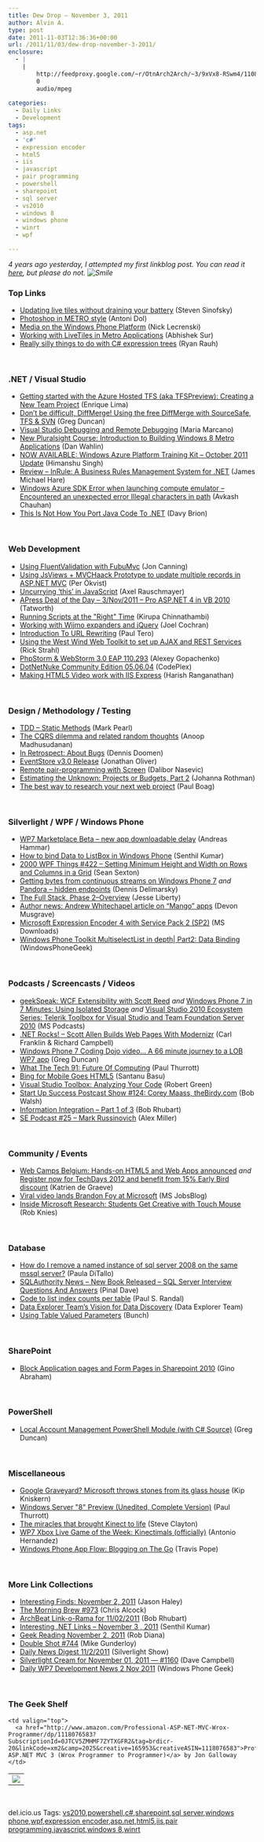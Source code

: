 ```yaml
---
title: Dew Drop – November 3, 2011
author: Alvin A.
type: post
date: 2011-11-03T12:36:36+00:00
url: /2011/11/03/dew-drop-november-3-2011/
enclosure:
  - |
    |
        http://feedproxy.google.com/~r/OtnArch2Arch/~3/9xVx8-RSwm4/11086248_info_integration_part1_110211.mp3
        0
        audio/mpeg
        
categories:
  - Daily Links
  - Development
tags:
  - asp.net
  - 'c#'
  - expression encoder
  - html5
  - iis
  - javascript
  - pair programming
  - powershell
  - sharepoint
  - sql server
  - vs2010
  - windows 8
  - windows phone
  - winrt
  - wpf

---
```

_4 years ago yesterday, I attempted my first linkblog post. You can read it_ <a href="https://morningdew-bpc6g3a0fgaxdxcu.eastus2-01.azurewebsites.net/2007/11/02/daily-dose-of-links-20071102/" target="_blank"><em>here</em></a>_, but please do not.&#160;<img decoding="async" style="border-bottom-style: none; border-left-style: none; border-top-style: none; border-right-style: none" class="wlEmoticon wlEmoticon-smile" alt="Smile" src="/wp-content/uploads/wlEmoticon-smile2.png" />_ 

### Top Links

  * [Updating live tiles without draining your battery][1] (Steven Sinofsky)
  * <a href="http://antonidol.wordpress.com/2011/10/21/photoshop-in-metro-style/" target="_blank">Photoshop in METRO style</a> (Antoni Dol)
  * <a href="http://msdn.microsoft.com/en-us/library/hh389799.aspx" target="_blank">Media on the Windows Phone Platform</a> (Nick Lecrenski)
  * [Working with LiveTiles in Metro Applications][2] (Abhishek Sur)
  * [Really silly things to do with C# expression trees][3] (Ryan Rauh)

&#160;

### <a name="dotnet"></a>.NET / Visual Studio

  * [Getting started with the Azure Hosted TFS (aka TFSPreview): Creating a New Team Project][4] (Enrique Lima)
  * [Don&#8217;t be difficult, DiffMerge! Using the free DiffMerge with SourceSafe, TFS & SVN][5] (Greg Duncan)
  * [Visual Studio Debugging and Remote Debugging][6] (Maria Marcano)
  * [New Pluralsight Course: Introduction to Building Windows 8 Metro Applications][7] (Dan Wahlin)
  * [NOW AVAILABLE: Windows Azure Platform Training Kit – October 2011 Update][8] (Himanshu Singh)
  * [Review – InRule: A Business Rules Management System for .NET][9] (James Michael Hare)
  * [Windows Azure SDK Error when launching compute emulator &#8211; Encountered an unexpected error Illegal characters in path][10] (Avkash Chauhan)
  * [This Is Not How You Port Java Code To .NET][11] (Davy Brion)

&#160;

### <a name="web"></a>Web Development

  * [Using FluentValidation with FubuMvc][12] (Jon Canning)
  * [Using JsViews + MVCHaack Prototype to update multiple records in ASP.NET MVC][13] (Per Ökvist)
  * [Uncurrying &#8216;this&#8217; in JavaScript][14] (Axel Rauschmayer)
  * [APress Deal of the Day &#8211; 3/Nov/2011 &#8211; Pro ASP.NET 4 in VB 2010][15] (Tatworth)
  * [Running Scripts at the "Right" Time][16] (Kirupa Chinnathambi)
  * [Working with Wijmo expanders and jQuery][17] (Joel Cochran)
  * [Introduction To URL Rewriting][18] (Paul Tero)
  * [Using the West Wind Web Toolkit to set up AJAX and REST Services][19] (Rick Strahl)
  * [PhpStorm & WebStorm 3.0 EAP 110.293][20] (Alexey Gopachenko)
  * <a href="http://dotnetnuke.codeplex.com/releases/view/75803" target="_blank">DotNetNuke Community Edition 05.06.04</a> (CodePlex)
  * <a href="http://geekswithblogs.net/ranganh/archive/2011/11/03/making-html5-video-work-with-iis-express.aspx" target="_blank">Making HTML5 Video work with IIS Express</a> (Harish Ranganathan)

&#160;

### <a name="design"></a>Design / Methodology / Testing

  * [TDD – Static Methods][21] (Mark Pearl)
  * [The CQRS dilemma and related random thoughts][22] (Anoop Madhusudanan)
  * [In Retrospect: About Bugs][23] (Dennis Doomen)
  * [EventStore v3.0 Release][24] (Jonathan Oliver)
  * <a href="http://blog.siyelo.com/remote-pair-programming-with-screen" target="_blank">Remote pair-programming with Screen</a> (Dalibor Nasevic)
  * <a href="http://feedproxy.google.com/~r/ManagingProductDevelopment/~3/zISgz2vJzOA/estimating-the-unknown-projects-or-budgets-part-2.html" target="_blank">Estimating the Unknown: Projects or Budgets, Part 2</a> (Johanna Rothman)
  * <a href="http://boagworld.com/business-strategy/research/" target="_blank">The best way to research your next web project</a> (Paul Boag)

&#160;

### <a name="silverlight"></a>Silverlight / WPF / Windows Phone

  * [WP7 Marketplace Beta – new app downloadable delay][25] (Andreas Hammar)
  * [How to bind Data to ListBox in Windows Phone][26] (Senthil Kumar)
  * <a href="http://wpf.2000things.com/2011/11/03/422-setting-minimum-height-and-width-on-rows-and-columns-in-a-grid" target="_blank">2000 WPF Things #422 – Setting Minimum Height and Width on Rows and Columns in a Grid</a> (Sean Sexton)
  * [Getting bytes from continuous streams on Windows Phone 7][27] _and_ [Pandora &#8211; hidden endpoints][28] (Dennis Delimarsky)
  * [The Full Stack, Phase 2–Overview][29] (Jesse Liberty)
  * [Author news: Andrew Whitechapel article on “Mango” apps][30] (Devon Musgrave)
  * [Microsoft Expression Encoder 4 with Service Pack 2 (SP2)][31] (MS Downloads)
  * <a href="http://www.windowsphonegeek.com/articles/Windows-Phone-Toolkit-MultiselectList-in-depth-Part2-Data-Binding" target="_blank">Windows Phone Toolkit MultiselectList in depth| Part2: Data Binding</a> (WindowsPhoneGeek)

&#160;

### <a name="podcasts"></a>Podcasts / Screencasts / Videos

  * [geekSpeak: WCF Extensibility with Scott Reed][32] _and_ [Windows Phone 7 in 7 Minutes: Using Isolated Storage][33] _and_ [Visual Studio 2010 Ecosystem Series: Telerik Toolbox for Visual Studio and Team Foundation Server 2010][34] (MS Podcasts)
  * <a href="http://www.dotnetrocks.com/default.aspx?ShowNum=712" target="_blank">.NET Rocks! &#8211; Scott Allen Builds Web Pages With Modernizr</a> (Carl Franklin & Richard Campbell)
  * [Windows Phone 7 Coding Dojo video&#8230; A 66 minute journey to a LOB WP7 app][35] (Greg Duncan)
  * [What The Tech 91: Future Of Computing][36] (Paul Thurrott)
  * [Bing for Mobile Goes HTML5][37] (Santanu Basu)
  * [Visual Studio Toolbox: Analyzing Your Code][38] (Robert Green)
  * <a href="http://startupsuccesspodcast.com/2011/11/show-124-corey-maass-thebirdy-com/" target="_blank">Start Up Success Postcast Show #124: Corey Maass, theBirdy.com</a> (Bob Walsh)
  * [Information Integration &#8211; Part 1 of 3][39] (Bob Rhubart)
  * [SE Podcast #25 – Mark Russinovich][40] (Alex Miller)

&#160;

### <a name="events"></a>Community / Events

  * [Web Camps Belgium: Hands-on HTML5 and Web Apps announced][41] _and_ [Register now for TechDays 2012 and benefit from 15% Early Bird discount][42] (Katrien de Graeve)
  * [Viral video lands Brandon Foy at Microsoft][43] (MS JobsBlog)
  * [Inside Microsoft Research: Students Get Creative with Touch Mouse][44] (Rob Knies)

&#160;

### <a name="sql"></a>Database

  * [How do I remove a named instance of sql server 2008 on the same mssql server?][45] (Paula DiTallo)
  * [SQLAuthority News – New Book Released – SQL Server Interview Questions And Answers][46] (Pinal Dave)
  * [Code to list index counts per table][47] (Paul S. Randal)
  * [Data Explorer Team’s Vision for Data Discovery][48] (Data Explorer Team)
  * <a href="http://geekswithblogs.net/Bunch/archive/2011/11/03/using-table-valued-parameters.aspx" target="_blank">Using Table Valued Parameters</a> (Bunch)

&#160;

### <a name="sp"></a>SharePoint

  * [Block Application pages and Form Pages in Sharepoint 2010][49] (Gino Abraham)

&#160;

### <a name="ps"></a>PowerShell

  * [Local Account Management PowerShell Module (with C# Source)][50] (Greg Duncan)

&#160;

### <a name="misc"></a>Miscellaneous

  * [Google Graveyard? Microsoft throws stones from its glass house][51] (Kip Kniskern)
  * [Windows Server "8" Preview (Unedited, Complete Version)][52] (Paul Thurrott)
  * [The miracles that brought Kinect to life][53] (Steve Clayton)
  * [WP7 Xbox Live Game of the Week: Kinectimals (officially)][54] (Antonio Hernandez)
  * [Windows Phone App Flow: Blogging on The Go][55] (Travis Pope)

&#160;

### <a name="links"></a>More Link Collections

  * [Interesting Finds: November 2, 2011][56] (Jason Haley)
  * [The Morning Brew #973][57] (Chris Alcock)
  * [ArchBeat Link-o-Rama for 11/02/2011][58] (Bob Rhubart)
  * [Interesting .NET Links – November 3 , 2011][59] (Senthil Kumar)
  * [Geek Reading November 2, 2011][60] (Rob Diana)
  * [Double Shot #744][61] (Mike Gunderloy)
  * [Daily News Digest 11/2/2011][62] (Silverlight Show)
  * [Silverlight Cream for November 01, 2011 &#8212; #1160][63] (Dave Campbell)
  * [Daily WP7 Development News 2 Nov 2011][64] (Windows Phone Geek)

&#160;

### <a name="shelf"></a>The Geek Shelf

<table border="0" cellspacing="0" cellpadding="0">
  <tr>
    <td>
      <img data-recalc-dims="1" decoding="async" src="https://i0.wp.com/ecx.images-amazon.com/images/I/51NlVWhGtoL._SL160_.jpg?w=660" />
    </td>
    
    <td valign="top">
      <a href="http://www.amazon.com/Professional-ASP-NET-MVC-Wrox-Programmer/dp/1118076583?SubscriptionId=0JTCV5ZMHMF7ZYTXGFR2&tag=brdicr-20&linkCode=xm2&camp=2025&creative=165953&creativeASIN=1118076583">Professional ASP.NET MVC 3 (Wrox Programmer to Programmer)</a> by Jon Galloway
    </td>
  </tr>
</table>

&#160;

<div style="padding-bottom: 0px; margin: 0px; padding-left: 0px; padding-right: 0px; display: inline; float: none; padding-top: 0px" id="scid:0767317B-992E-4b12-91E0-4F059A8CECA8:74228161-00a7-45fa-ac8b-fa71b4b90eb7" class="wlWriterEditableSmartContent">
  del.icio.us Tags: <a href="http://del.icio.us/popular/vs2010" rel="tag">vs2010</a>,<a href="http://del.icio.us/popular/powershell" rel="tag">powershell</a>,<a href="http://del.icio.us/popular/c%23" rel="tag">c#</a>,<a href="http://del.icio.us/popular/sharepoint" rel="tag">sharepoint</a>,<a href="http://del.icio.us/popular/sql+server" rel="tag">sql server</a>,<a href="http://del.icio.us/popular/windows+phone" rel="tag">windows phone</a>,<a href="http://del.icio.us/popular/wpf" rel="tag">wpf</a>,<a href="http://del.icio.us/popular/expression+encoder" rel="tag">expression encoder</a>,<a href="http://del.icio.us/popular/asp.net" rel="tag">asp.net</a>,<a href="http://del.icio.us/popular/html5" rel="tag">html5</a>,<a href="http://del.icio.us/popular/iis" rel="tag">iis</a>,<a href="http://del.icio.us/popular/pair+programming" rel="tag">pair programming</a>,<a href="http://del.icio.us/popular/javascript" rel="tag">javascript</a>,<a href="http://del.icio.us/popular/windows+8" rel="tag">windows 8</a>,<a href="http://del.icio.us/popular/winrt" rel="tag">winrt</a>
</div>

 [1]: http://blogs.msdn.com/b/b8/archive/2011/11/02/updating-live-tiles-without-draining-your-battery.aspx
 [2]: http://dailydotnettips.com/2011/11/03/working-with-livetiles-in-metro-applications/
 [3]: http://feedproxy.google.com/~r/LosTechies/~3/_aMG8fnAY4I/
 [4]: http://feedproxy.google.com/~r/geekswithblogs/~3/lKuzQmAshAQ/getting-started-with-the-azure-hosted-tfs-aka-tfspreview-creating.aspx
 [5]: http://coolthingoftheday.blogspot.com/2011/11/don-be-difficult-diffmerge-using-free.html
 [6]: http://feedproxy.google.com/~r/MariaMarcano/~3/v-aKjPs_wE0/visual-studio-debugging-and-remote.html
 [7]: http://weblogs.asp.net/dwahlin/archive/2011/11/03/new-pluralsight-course-introduction-to-building-windows-8-metro-applications.aspx
 [8]: http://blogs.msdn.com/b/windowsazure/archive/2011/11/02/now-available-windows-azure-platform-training-kit-october-2011-update.aspx
 [9]: http://feedproxy.google.com/~r/BlackRabbitCoder/~3/97StKCQu-O8/review-ndash-inrule-a-business-rules-management-system-for-.net.aspx
 [10]: http://feedproxy.google.com/~r/AvkashChauhansBlog/~3/RtoyRV7OC_c/windows-azure-sdk-error-when-launching-compute-emulator-encountered-an-unexpected-error-illegal-characters-in-path.aspx
 [11]: http://feedproxy.google.com/~r/davybrion/~3/T34mBzf0HUU/
 [12]: http://feedproxy.google.com/~r/geekswithblogs/~3/hlnMntnvpVE/using-fluentvalidation-with-fubumvc.aspx
 [13]: http://feedproxy.google.com/~r/jayway/posts/~3/QABDd-RzzcI/
 [14]: http://feeds.dzone.com/~r/zones/css/~3/SbdiJLgHoig/uncurrying-javascript
 [15]: http://feedproxy.google.com/~r/geekswithblogs/~3/oTDOw4pDH4E/apress-deal-of-the-day---3nov2011---pro-asp.net.aspx
 [16]: http://www.kirupa.com/html5/running_scripts_at_the_right_time.htm
 [17]: http://www.developingfor.net/wijmo/working-with-wijmo-expanders-and-jquery.html
 [18]: http://www.smashingmagazine.com/2011/11/02/introduction-to-url-rewriting/
 [19]: http://feedproxy.google.com/~r/RickStrahl/~3/gz42aL9FWqM/Using-the-West-Wind-Web-Toolkit-to-set-up-AJAX-and-REST-Services
 [20]: http://feedproxy.google.com/~r/jetbrains_webIde/~3/pJJw1qEICGo/
 [21]: http://feedproxy.google.com/~r/geekswithblogs/~3/oEL3b2iGZL4/tdd-ndash-static-methods.aspx
 [22]: http://feedproxy.google.com/~r/amazedsaint/articles/~3/IL4CDAEGeIg/cqrs-dilemma-and-related-random.html
 [23]: http://www.dennisdoomen.net/2011/11/in-retrospect-about-bugs.html
 [24]: http://feedproxy.google.com/~r/joliver/~3/rj_4IL1n8ag/
 [25]: http://feedproxy.google.com/~r/jayway/posts/~3/dSSlgGvGANc/
 [26]: http://feeds.dzone.com/~r/zones/dotnet/~3/NshSAbnqtRY/how-bind-data-listbox-windows
 [27]: http://feeds.dzone.com/~r/zones/dotnet/~3/N2aYobW-d6Q/getting-bytes-continuous
 [28]: http://feeds.dzone.com/~r/zones/dotnet/~3/CygkAPbb1gY/pandora-hidden-endpoints
 [29]: http://feedproxy.google.com/~r/JesseLiberty-SilverlightGeek/~3/7m8ZQEjHJIw/
 [30]: http://blogs.msdn.com/b/microsoft_press/archive/2011/11/02/author-news-andrew-whitechapel-article-on-mango-apps.aspx
 [31]: http://www.microsoft.com/download/en/details.aspx?id=27870&WT.mc_id=rss_alldownloads_all
 [32]: http://www.microsoft.com/events/podcasts/default.aspx?audience=Audience-e5381407-359f-4922-97d0-0237af790eee&pageId=x7140&
 [33]: http://www.microsoft.com/events/podcasts/default.aspx?audience=Audience-e5381407-359f-4922-97d0-0237af790eee&pageId=x7361&source=Microsoft-Podcasts-for-Developers&WT.rss_ev=a
 [34]: http://www.microsoft.com/events/podcasts/default.aspx?audience=Audience-e5381407-359f-4922-97d0-0237af790eee&pageId=x7331&source=Microsoft-Podcasts-for-Developers&WT.rss_ev=a
 [35]: http://coolthingoftheday.blogspot.com/2011/11/windows-phone-7-coding-dojo-video-66.html
 [36]: http://www.winsupersite.com/article/podcast-2/tech-91-future-computing-141145
 [37]: http://www.bing.com/community/Site_Blogs/b/search/archive/2011/11/02/bing-for-mobile-goes-html5.aspx
 [38]: http://channel9.msdn.com/Shows/Visual-Studio-Toolbox/Visual-Studio-Toolbox-Analyzing-Your-Code
 [39]: http://feedproxy.google.com/~r/OtnArch2Arch/~3/9xVx8-RSwm4/11086248_info_integration_part1_110211.mp3
 [40]: http://blog.stackoverflow.com/2011/11/se-podcast-25-mark-russinovich/
 [41]: http://blogs.msdn.com/b/katriend/archive/2011/11/02/web-camps-belgium-hands-on-html5-and-web-apps-announced.aspx
 [42]: http://blogs.msdn.com/b/katriend/archive/2011/11/02/register-now-for-techdays-2012-and-benefit-from-15-early-bird-discount.aspx
 [43]: http://feeds.microsoftjobsblog.com/~r/MicrosoftJobsBlog/~3/OiO-SrIZzu4/viral-video-lands-brandon-foy-at-microsoft
 [44]: http://research.microsoft.com/en-us/news/headlines/uiststudent-110211.aspx
 [45]: http://feedproxy.google.com/~r/geekswithblogs/~3/e_ne4jrlNQ8/147533.aspx
 [46]: http://blog.sqlauthority.com/2011/11/03/sqlauthority-news-new-book-released-sql-server-interview-questions-and-answers/
 [47]: http://feedproxy.google.com/~r/PaulSRandal/~3/mixh1n8aI1w/post.aspx
 [48]: http://blogs.msdn.com/b/dataexplorer/archive/2011/11/02/data-explorer-team-s-vision-for-data-discovery.aspx
 [49]: http://feedproxy.google.com/~r/geekswithblogs/~3/U8PUO2_2ub8/block-application-pages-and-form-pages-in-sharepoint-2010.aspx
 [50]: http://coolthingoftheday.blogspot.com/2011/11/local-account-management-powershell.html
 [51]: http://feedproxy.google.com/~r/liveside/~3/tsVnkSDrS2o/
 [52]: http://www.winsupersite.com/article/windowsserver8/windows-server-8-preview-unedited-complete-version-141146
 [53]: http://blogs.technet.com/b/next/archive/2011/11/02/the-miracles-that-brought-kinect-to-life.aspx
 [54]: http://www.wp7connect.com/2011/11/02/wp7-xbox-live-game-of-the-week-kinectimals-officially/
 [55]: http://feedproxy.google.com/~r/windowsobserver/~3/v6bXuEhJqIQ/
 [56]: http://jasonhaley.com/blog/post.aspx?id=f9d9f0c9-22b5-4b1e-96c5-12f9b7b47888
 [57]: http://feedproxy.google.com/~r/ReflectivePerspective/~3/U22NTJfmJK4/
 [58]: http://feedproxy.google.com/~r/brhubartOTN/~3/SQjsFRccE4U/archbeat_link_o_rama_for23
 [59]: http://feedproxy.google.com/~r/ginktage/EPSB/~3/J24HWzD7BW0/
 [60]: http://feedproxy.google.com/~r/RegularGeek/~3/xnuRkgRwbKA/
 [61]: http://afreshcup.com/home/2011/11/3/double-shot-744.html
 [62]: http://feedproxy.google.com/~r/silverlightshow/~3/2d-aJRSr3SI/Daily-News-Digest-11-2-2011.aspx
 [63]: http://geekswithblogs.net/WynApseTechnicalMusings/archive/2011/11/01/147523.aspx
 [64]: http://www.windowsphonegeek.com/news/daily-wp7-development-news-2-nov-2011
